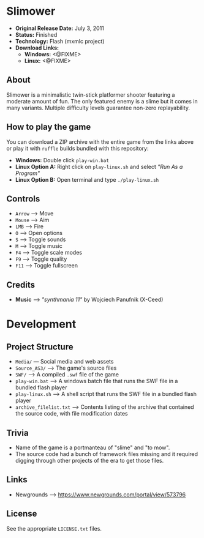 # Slimower

 - **Original Release Date:** July 3, 2011
 - **Status:** Finished
 - **Technology:** Flash (mxmlc project)
 - **Download Links:**
   - **Windows:** <@FIXME>
   - **Linux:** <@FIXME>


## About
Slimower is a minimalistic twin-stick platformer shooter featuring a moderate
amount of fun. The only featured enemy is a slime but it comes in many variants.
Multiple difficulty levels guarantee non-zero replayability.


## How to play the game
You can download a ZIP archive with the entire game from the links above
or play it with `ruffle` builds bundled with this repository:

 - **Windows:** Double click `play-win.bat`
 - **Linux Option A:** Right click on `play-linux.sh` and
   select *"Run As a Program"*
 - **Linux Option B:** Open terminal and type `./play-linux.sh`


## Controls
 - `Arrow` ⟶ Move
 - `Mouse` ⟶ Aim
 - `LMB` ⟶ Fire
 - `O` ⟶ Open options
 - `S` ⟶ Toggle sounds
 - `M` ⟶ Toggle music
 - `F4` ⟶ Toggle scale modes
 - `F9` ⟶ Toggle quality
 - `F11` ⟶ Toggle fullscreen


## Credits
 - **Music** ⟶ *"synthmania 11"* by Wojciech Panufnik (X-Ceed)


# Development
## Project Structure
 - `Media/` — Social media and web assets
 - `Source_AS3/` ⟶ The game's source files
 - `SWF/` ⟶ A compiled `.swf` file of the game
 - `play-win.bat` ⟶ A windows batch file that runs the SWF file in
   a bundled flash player
 - `play-linux.sh` ⟶ A shell script that runs the SWF file in
   a bundled flash player
 - `archive_filelist.txt` ⟶ Contents listing of the archive that contained the
   source code, with file modification dates


## Trivia
 - Name of the game is a portmanteau of "slime" and "to mow".
 - The source code had a bunch of framework files missing and it required
   digging through other projects of the era to get those files.


## Links
 - Newgrounds ⟶ https://www.newgrounds.com/portal/view/573796


## License
See the appropriate `LICENSE.txt` files.